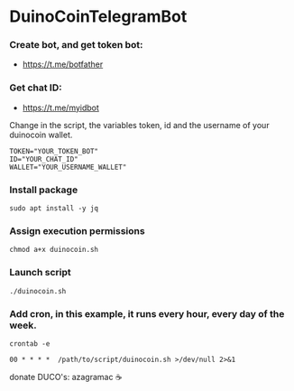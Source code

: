 # DuinoCoinTelegramBot

### Create bot, and get token bot:
- https://t.me/botfather

### Get chat ID:
- https://t.me/myidbot

Change in the script, the variables token, id and the username of your duinocoin wallet.

```
TOKEN="YOUR_TOKEN_BOT"
ID="YOUR_CHAT_ID"
WALLET="YOUR_USERNAME_WALLET"
```

### Install package
`sudo apt install -y jq`

### Assign execution permissions
`chmod a+x duinocoin.sh`

### Launch script
`./duinocoin.sh`

### Add cron, in this example, it runs every hour, every day of the week.  
`crontab -e`

`00 * * * *  /path/to/script/duinocoin.sh >/dev/null 2>&1`




donate DUCO's: azagramac :coffee:

